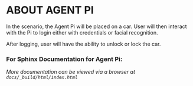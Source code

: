 # ABOUT AGENT PI

In the scenario, the Agent Pi will be placed on a car. User will then interact with the Pi to login either with credentials or facial recognition.

After logging, user will have the ability to unlock or lock the car.


### For Sphinx Documentation for Agent Pi:

*More documentation can be viewed via a browser at `docs/_build/html/index.html`*